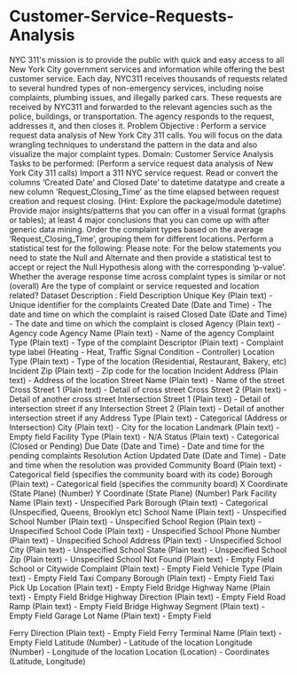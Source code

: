 # Customer-Service-Requests-Analysis
NYC 311's mission is to provide the public with quick and easy access to all New York City government services and information while offering the best customer service. Each day, NYC311 receives thousands of requests related to several hundred types of non-emergency services, including noise complaints, plumbing issues, and illegally parked cars. These requests are received by NYC311 and forwarded to the relevant agencies such as the police, buildings, or transportation. The agency responds to the request, addresses it, and then closes it.
Problem Objective :
Perform a service request data analysis of New York City 311 calls. You will focus on the data wrangling techniques to understand the pattern in the data and also visualize the major complaint types.
Domain: Customer Service
Analysis Tasks to be performed:
(Perform a service request data analysis of New York City 311 calls) 
Import a 311 NYC service request.
Read or convert the columns ‘Created Date’ and Closed Date’ to datetime datatype and create a new column ‘Request_Closing_Time’ as the time elapsed between request creation and request closing. (Hint: Explore the package/module datetime)
Provide major insights/patterns that you can offer in a visual format (graphs or tables); at least 4 major conclusions that you can come up with after generic data mining.
Order the complaint types based on the average ‘Request_Closing_Time’, grouping them for different locations.
Perform a statistical test for the following:
Please note: For the below statements you need to state the Null and Alternate and then provide a statistical test to accept or reject the Null Hypothesis along with the corresponding ‘p-value’.
Whether the average response time across complaint types is similar or not (overall)
Are the type of complaint or service requested and location related?
Dataset Description :
Field
Description
Unique Key
(Plain text) - Unique identifier for the complaints
Created Date
(Date and Time) - The date and time on which the complaint is raised
Closed Date
(Date and Time)  - The date and time on which the complaint is closed
Agency
(Plain text) - Agency code
Agency Name
(Plain text) - Name of the agency
Complaint Type
(Plain text) - Type of the complaint
Descriptor
(Plain text) - Complaint type label (Heating - Heat, Traffic Signal Condition - Controller)
Location Type
(Plain text) - Type of the location (Residential, Restaurant, Bakery, etc)
Incident Zip
(Plain text) - Zip code for the location
Incident Address
(Plain text) - Address of the location
Street Name
(Plain text) - Name of the street
Cross Street 1
(Plain text) - Detail of cross street
Cross Street 2
(Plain text) - Detail of another cross street
Intersection Street 1
(Plain text) - Detail of intersection street if any
Intersection Street 2
(Plain text) - Detail of another intersection street if any
Address Type
(Plain text) - Categorical (Address or Intersection)
City
(Plain text) - City for the location
Landmark
(Plain text) - Empty field
Facility Type
(Plain text) - N/A
Status
(Plain text) - Categorical (Closed or Pending)
Due Date
(Date and Time) - Date and time for the pending complaints
Resolution Action Updated Date
(Date and Time) - Date and time when the resolution was provided
Community Board
(Plain text) - Categorical field (specifies the community board with its code)
Borough
(Plain text) - Categorical field (specifies the community board)
X Coordinate
(State Plane) (Number)
Y Coordinate
(State Plane) (Number)
Park Facility Name
(Plain text) - Unspecified
Park Borough
(Plain text) - Categorical (Unspecified, Queens, Brooklyn etc)
School Name
(Plain text) - Unspecified
School Number
(Plain text)  - Unspecified
School Region
(Plain text)  - Unspecified
School Code
(Plain text)  - Unspecified
School Phone Number
(Plain text)  - Unspecified
School Address
(Plain text)  - Unspecified
School City
(Plain text)  - Unspecified
School State
(Plain text)  - Unspecified
School Zip
(Plain text)  - Unspecified
School Not Found
(Plain text)  - Empty Field
School or Citywide Complaint
(Plain text)  - Empty Field
Vehicle Type
(Plain text)  - Empty Field
Taxi Company Borough
(Plain text)  - Empty Field
Taxi Pick Up Location
(Plain text)  - Empty Field
Bridge Highway Name
(Plain text)  - Empty Field
Bridge Highway Direction
(Plain text)  - Empty Field
Road Ramp
(Plain text)  - Empty Field
Bridge Highway Segment
(Plain text)  - Empty Field
Garage Lot Name
(Plain text)  - Empty Field
 
Ferry Direction
(Plain text)  - Empty Field
Ferry Terminal Name
(Plain text)  - Empty Field
Latitude
(Number) - Latitude of the location
Longitude
(Number) - Longitude of the location
Location
(Location) - Coordinates (Latitude, Longitude)

